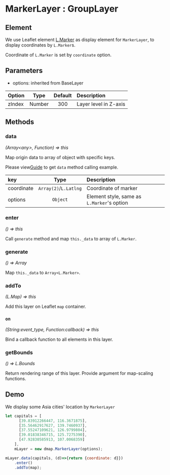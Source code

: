 # MarkerLayer : GroupLayer

## Element

We use Leaflet element [L.Marker](https://leafletjs.com/reference-1.4.0.html#marker) as display element for `MarkerLayer`, to display coordinates by `L.Marker`s.

Coordinate of `L.Marker` is set by `coordinate` option.

## Parameters

+ options: inherited from BaseLayer

| Option | Type | Default | Description |
| :----- | :---:| :-----: | :---------  |
| zIndex | Number | 300   | Layer level in Z-axis |

## Methods

### data
*(Array&lt;any&gt;, Function) => this*

Map origin data to array of object with specific keys.

Please view[Guide](#/zh/guide/quickstart) to get `data` method calling example.

| key    | Type  | Description |
| :----- | :---: | :---------  |
| coordinate  | `Array(2)`/`L.Latlng` | Coordinate of marker |
| options | `Object` | Element style, same as `L.Marker`'s option |

### enter
*() => this*

Call `generate` method and map `this._data` to array of `L.Marker`.

### generate
*() => Array*

Map `this._data` to `Array<L.Marker>`.

### addTo
*(L.Map) => this*

Add this layer on Leaflet `map` container.

### `on`

*(String:event_type, Function:callback) => this*

Bind a callback function to all elements in this layer.


### getBounds
*() => L.Bounds*

Return rendering range of this layer. Provide argument for map-scaling functions.


## Demo

We display some Asia cities' location by `MarkerLayer`

```javascript
let capitals = [ 
      [39.83912266447, 116.3671875], 
      [35.56462917627, 139.7460937], 
      [37.55247109621, 126.9799804], 
      [39.01838346715, 125.7275390], 
      [47.92830585913, 107.0068359] 
    ],
    mLayer = new dmap.MarkerLayer(options);

mLayer.data(capitals, (d)=>{return {coordinate: d}})
    .enter()
    .addTo(map);

```
